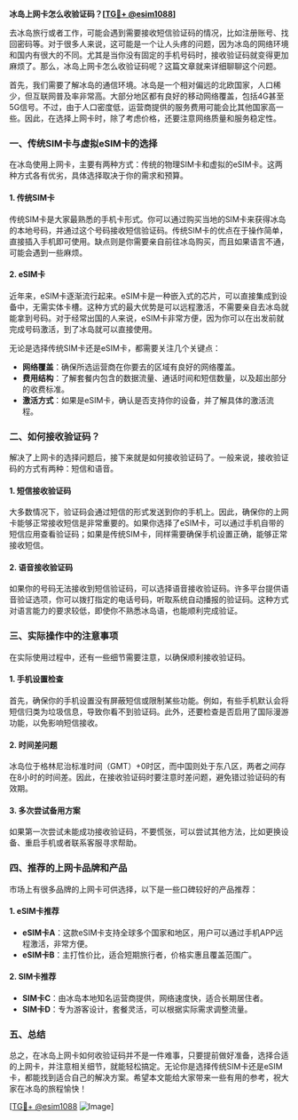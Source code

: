 **冰岛上网卡怎么收验证码？[[TG💪+ @esim1088](https://t.me/s/esim1088)]**

去冰岛旅行或者工作，可能会遇到需要接收短信验证码的情况，比如注册账号、找回密码等。对于很多人来说，这可能是一个让人头疼的问题，因为冰岛的网络环境和国内有很大的不同。尤其是当你没有固定的手机号码时，接收验证码就变得更加麻烦了。那么，冰岛上网卡怎么收验证码呢？这篇文章就来详细聊聊这个问题。

首先，我们需要了解冰岛的通信环境。冰岛是一个相对偏远的北欧国家，人口稀少，但互联网普及率非常高。大部分地区都有良好的移动网络覆盖，包括4G甚至5G信号。不过，由于人口密度低，运营商提供的服务费用可能会比其他国家高一些。因此，在选择上网卡时，除了考虑价格，还要注意网络质量和服务稳定性。

### 一、传统SIM卡与虚拟eSIM卡的选择

在冰岛使用上网卡，主要有两种方式：传统的物理SIM卡和虚拟的eSIM卡。这两种方式各有优劣，具体选择取决于你的需求和预算。

#### 1. 传统SIM卡

传统SIM卡是大家最熟悉的手机卡形式。你可以通过购买当地的SIM卡来获得冰岛的本地号码，并通过这个号码接收短信验证码。传统SIM卡的优点在于操作简单，直接插入手机即可使用。缺点则是你需要亲自前往冰岛购买，而且如果语言不通，可能会遇到一些麻烦。

#### 2. eSIM卡

近年来，eSIM卡逐渐流行起来。eSIM卡是一种嵌入式的芯片，可以直接集成到设备中，无需实体卡槽。这种方式的最大优势是可以远程激活，不需要亲自去冰岛就能拿到号码。对于经常出国的人来说，eSIM卡非常方便，因为你可以在出发前就完成号码激活，到了冰岛就可以直接使用。

无论是选择传统SIM卡还是eSIM卡，都需要关注几个关键点：

- **网络覆盖**：确保所选运营商在你要去的区域有良好的网络覆盖。
- **费用结构**：了解套餐内包含的数据流量、通话时间和短信数量，以及超出部分的收费标准。
- **激活方式**：如果是eSIM卡，确认是否支持你的设备，并了解具体的激活流程。

### 二、如何接收验证码？

解决了上网卡的选择问题后，接下来就是如何接收验证码了。一般来说，接收验证码的方式有两种：短信和语音。

#### 1. 短信接收验证码

大多数情况下，验证码会通过短信的形式发送到你的手机上。因此，确保你的上网卡能够正常接收短信是非常重要的。如果你选择了eSIM卡，可以通过手机自带的短信应用查看验证码；如果是传统SIM卡，同样需要确保手机设置正确，能够正常接收短信。

#### 2. 语音接收验证码

如果你的号码无法接收到短信验证码，可以选择语音接收验证码。许多平台提供语音验证选项，你可以拨打指定的电话号码，听取系统自动播报的验证码。这种方式对语言能力的要求较低，即使你不熟悉冰岛语，也能顺利完成验证。

### 三、实际操作中的注意事项

在实际使用过程中，还有一些细节需要注意，以确保顺利接收验证码。

#### 1. 手机设置检查

首先，确保你的手机设置没有屏蔽短信或限制某些功能。例如，有些手机默认会将短信归类为垃圾信息，导致你看不到验证码。此外，还要检查是否启用了国际漫游功能，以免影响短信接收。

#### 2. 时间差问题

冰岛位于格林尼治标准时间（GMT）+0时区，而中国则处于东八区，两者之间存在8小时的时间差。因此，在接收验证码时要注意时差问题，避免错过验证码的有效期。

#### 3. 多次尝试备用方案

如果第一次尝试未能成功接收验证码，不要慌张，可以尝试其他方法，比如更换设备、重启手机或者联系客服寻求帮助。

### 四、推荐的上网卡品牌和产品

市场上有很多品牌的上网卡可供选择，以下是一些口碑较好的产品推荐：

#### 1. eSIM卡推荐

- **eSIM卡A**：这款eSIM卡支持全球多个国家和地区，用户可以通过手机APP远程激活，非常方便。
- **eSIM卡B**：主打性价比，适合短期旅行者，价格实惠且覆盖范围广。

#### 2. SIM卡推荐

- **SIM卡C**：由冰岛本地知名运营商提供，网络速度快，适合长期居住者。
- **SIM卡D**：专为游客设计，套餐灵活，可以根据实际需求调整流量。

### 五、总结

总之，在冰岛上网卡如何收验证码并不是一件难事，只要提前做好准备，选择合适的上网卡，并注意相关细节，就能轻松搞定。无论你是选择传统SIM卡还是eSIM卡，都能找到适合自己的解决方案。希望本文能给大家带来一些有用的参考，祝大家在冰岛的旅程愉快！

[[TG💪+ @esim1088](https://t.me/s/esim1088) ![Image](https://i.postimg.cc/4NQfJmqS/Snipaste-2025-05-13-00-14-12.png)]